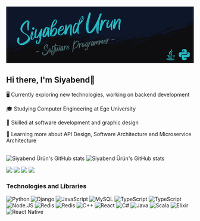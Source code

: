 [<img src="BANNER.png" />](https://github.com/urunsiyabend)
<br>

## Hi there, I'm Siyabend👋

🖥️ Currently exploring new technologies, working on backend development

🎓 Studying Computer Engineering at Ege University

💯 Skilled at software development and graphic design

🌱 Learning more about API Design, Software Architecture and Microservice Architecture
<br>
<br>

![Siyabend Ürün's GitHub stats](https://github-readme-stats.vercel.app/api?username=urunsiyabend&show_icons=true&theme=gotham)
![Siyabend Ürün's GitHub stats](https://github-readme-stats.vercel.app/api/top-langs/?username=urunsiyabend&theme=dark)


[<img src="https://img.shields.io/badge/Instagram-E4405F?style=for-the-badge&logo=instagram&logoColor=white"/>](https://www.instagram.com/sybnd_urun/)
[<img src="https://img.shields.io/badge/LinkedIn-0077B5?style=for-the-badge&logo=linkedin&logoColor=white"/>](https://www.linkedin.com/in/siyabend-urun)
[<img src="https://img.shields.io/badge/Gmail-D14836?style=for-the-badge&logo=gmail&logoColor=white"/>](mailto:urunsiyabend@gmail.com)
[<img src="https://img.shields.io/badge/Steam-000000?style=for-the-badge&logo=steam&logoColor=white"/>](https://steamcommunity.com/profiles/76561198860354548/)

### Technologies and Libraries
![Python](https://img.shields.io/badge/Python-3776AB?style=for-the-badge&logo=python&logoColor=white)
![Django](https://img.shields.io/badge/Django-092E20?style=for-the-badge&logo=django&logoColor=white)
![JavaScript](https://img.shields.io/badge/JavaScript-F7DF1E?style=for-the-badge&logo=javascript&logoColor=black)
![MySQL](https://img.shields.io/badge/MySQL-00000F?style=for-the-badge&logo=mysql&logoColor=white)
![TypeScript](https://img.shields.io/badge/TypeScript-007ACC?style=for-the-badge&logo=typescript&logoColor=white)
![TypeScript](https://img.shields.io/badge/PostgreSQL-316192?style=for-the-badge&logo=postgresql&logoColor=white)
![Node.JS](https://img.shields.io/badge/Node.js-43853D?style=for-the-badge&logo=node.js&logoColor=white)
![Redis](https://img.shields.io/badge/redis-%23DD0031.svg?&style=for-the-badge&logo=redis&logoColor=white)
![Redis](https://img.shields.io/badge/Express.js-404D59?style=for-the-badge)
![C++](https://img.shields.io/badge/C%2B%2B-00599C?style=for-the-badge&logo=c%2B%2B&logoColor=white)
![React](https://img.shields.io/badge/React-20232A?style=for-the-badge&logo=react&logoColor=61DAFB)
![C#](https://img.shields.io/badge/C%23-239120?style=for-the-badge&logo=c-sharp&logoColor=white)
![Java](https://img.shields.io/badge/Java-ED8B00?style=for-the-badge&logo=openjdk&logoColor=white)
![Scala](https://img.shields.io/badge/Scala-DC322F?style=for-the-badge&logo=scala&logoColor=white)
![Elixir](https://img.shields.io/badge/Elixir-4B275F?style=for-the-badge&logo=elixir&logoColor=white)
![React Native](https://img.shields.io/badge/React_Native-20232A?style=for-the-badge&logo=react&logoColor=61DAFB)
